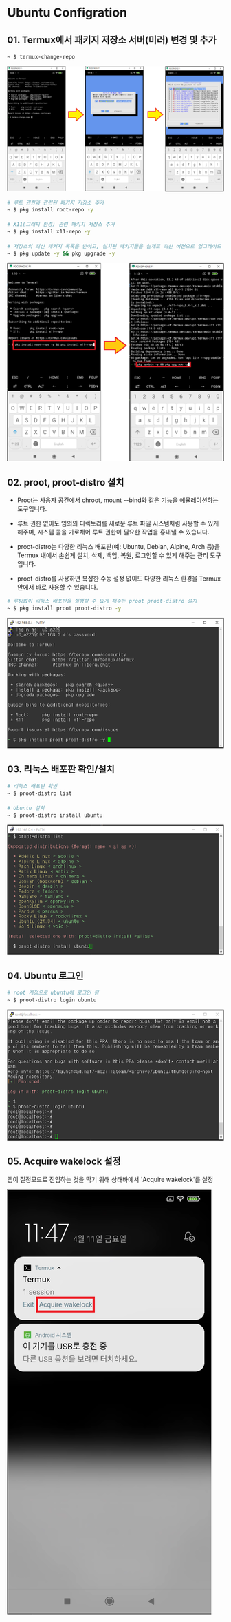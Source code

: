 # Ubuntu Configration

## 01. Termux에서 패키지 저장소 서버(미러) 변경 및 추가

```bash
~ $ termux-change-repo
```

![02-1](https://github.com/revenge1005/android-homelab-with-termux/blob/main/02.%20SSH/02-1.png)

```bash
# 루트 권한과 관련된 패키지 저장소 추가
~ $ pkg install root-repo -y

# X11(그래픽 환경) 관련 패키지 저장소 추가
~ $ pkg install x11-repo -y

# 저장소의 최신 패키지 목록을 받아고, 설치된 패키지들을 실제로 최신 버전으로 업그레이드
~ $ pkg update -y && pkg upgrade -y
```

![02-2](https://github.com/revenge1005/android-homelab-with-termux/blob/main/02.%20SSH/02-2.png)

## 02. proot, proot-distro 설치

- Proot는 사용자 공간에서 chroot, mount --bind와 같은 기능을 에뮬레이션하는 도구입니다.
 
 - 루트 권한 없이도 임의의 디렉토리를 새로운 루트 파일 시스템처럼 사용할 수 있게 해주며, 시스템 콜을 가로채어 루트 권한이 필요한 작업을 흉내낼 수 있습니다.

- proot-distro는 다양한 리눅스 배포판(예: Ubuntu, Debian, Alpine, Arch 등)을 Termux 내에서 손쉽게 설치, 삭제, 백업, 복원, 로그인할 수 있게 해주는 관리 도구입니다.

 - proot-distro를 사용하면 복잡한 수동 설정 없이도 다양한 리눅스 환경을 Termux 안에서 바로 사용할 수 있습니다.

```bash
# 루팅없이 리눅스 배포판을 실행할 수 있게 해주는 proot proot-distro 설치
~ $ pkg install proot proot-distro -y
```

![03-1](https://github.com/revenge1005/android-homelab-with-termux/blob/main/03.%20ubuntu-install/03-1.png)

## 03. 리눅스 배포판 확인/설치

```bash
# 리눅스 배포판 확인
~ $ proot-distro list

# Ubuntu 설치
~ $ proot-distro install ubuntu
```

![03-2](https://github.com/revenge1005/android-homelab-with-termux/blob/main/03.%20ubuntu-install/03-2.png)

## 04. Ubuntu 로그인

```bash
# root 계정으로 ubuntu에 로그인 됨
~ $ proot-distro login ubuntu
```

![03-3](https://github.com/revenge1005/android-homelab-with-termux/blob/main/03.%20ubuntu-install/03-3.PNG)

## 05. Acquire wakelock 설정

앱이 절정모드로 진입하는 것을 막기 위해 상태바에서 'Acquire wakelock'를 설정

![03-4](https://github.com/revenge1005/android-homelab-with-termux/blob/main/03.%20ubuntu-install/03-4.png)
